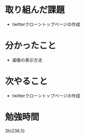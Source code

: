 # 取り組んだ課題

- twitterクローントップページの作成

# 分かったこと

- 画像の表示方法

# 次やること

- twitterクローントップページの作成

# 勉強時間
3h(236.5)